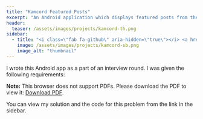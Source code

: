 ```yaml
---
title: "Kamcord Featured Posts"
excerpt: "An Android application which displays featured posts from the Kamcord website."
header:
  teaser: /assets/images/projects/kamcord-th.png
sidebar:
  - title: "<i class=\"fab fa-github\" aria-hidden=\"true\"></i> <a href=\"https://github.com/yashketkar/kamcord\">GitHub Repo</a>"
    image: /assets/images/projects/kamcord-sb.png
    image_alt: "thumbnail"
---
```

I wrote this Android app as a part of an interview round. I was given the following requirements:

<object data="/assets/docs/AndroidProgrammingChallengev3FINALFINAL.pdf" width="100%" height="100%" type='application/pdf'>
   <p><b>Note:</b> This browser does not support PDFs. Please download the PDF to view it: <a href="/assets/docs/AndroidProgrammingChallengev3FINALFINAL.pdf">Download PDF</a>.</p>
</object>

You can view my solution and the code for this problem from the link in the sidebar.
